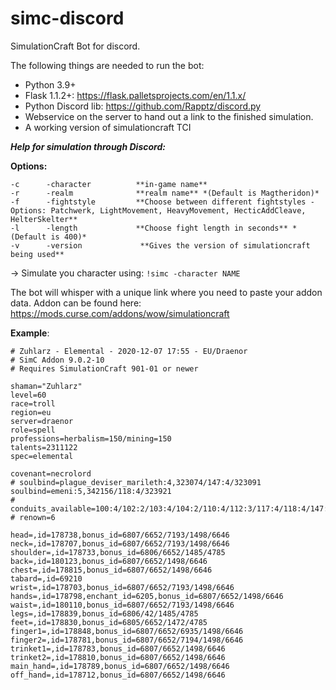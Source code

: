 # simc-discord
SimulationCraft Bot for discord.

The following things are needed to run the bot:
* Python 3.9+
* Flask 1.1.2+: https://flask.palletsprojects.com/en/1.1.x/
* Python Discord lib: https://github.com/Rapptz/discord.py
* Webservice on the server to hand out a link to the finished simulation.
* A working version of simulationcraft TCI


***Help for simulation through Discord:***

**Options:**
```
-c      -character          **in-game name**
-r      -realm              **realm name** *(Default is Magtheridon)*
-f      -fightstyle         **Choose between different fightstyles - Options: Patchwerk, LightMovement, HeavyMovement, HecticAddCleave, HelterSkelter**
-l      -length             **Choose fight length in seconds** *(Default is 400)*
-v      -version             **Gives the version of simulationcraft being used**
```

-> Simulate you character using:
`!simc -character NAME`

The bot will whisper with a unique link where you need to paste your addon data.
Addon can be found here: <https://mods.curse.com/addons/wow/simulationcraft>

__Example__:
```
# Zuhlarz - Elemental - 2020-12-07 17:55 - EU/Draenor
# SimC Addon 9.0.2-10
# Requires SimulationCraft 901-01 or newer

shaman="Zuhlarz"
level=60
race=troll
region=eu
server=draenor
role=spell
professions=herbalism=150/mining=150
talents=2311122
spec=elemental

covenant=necrolord
# soulbind=plague_deviser_marileth:4,323074/147:4/323091
soulbind=emeni:5,342156/118:4/323921
# conduits_available=100:4/102:2/103:4/104:2/110:4/112:3/117:4/118:4/147:4/95:3/97:4/93:1
# renown=6

head=,id=178738,bonus_id=6807/6652/7193/1498/6646
neck=,id=178707,bonus_id=6807/6652/7193/1498/6646
shoulder=,id=178733,bonus_id=6806/6652/1485/4785
back=,id=180123,bonus_id=6807/6652/1498/6646
chest=,id=178815,bonus_id=6807/6652/1498/6646
tabard=,id=69210
wrist=,id=178703,bonus_id=6807/6652/7193/1498/6646
hands=,id=178798,enchant_id=6205,bonus_id=6807/6652/1498/6646
waist=,id=180110,bonus_id=6807/6652/7193/1498/6646
legs=,id=178839,bonus_id=6806/42/1485/4785
feet=,id=178830,bonus_id=6805/6652/1472/4785
finger1=,id=178848,bonus_id=6807/6652/6935/1498/6646
finger2=,id=178781,bonus_id=6807/6652/7194/1498/6646
trinket1=,id=178783,bonus_id=6807/6652/1498/6646
trinket2=,id=178810,bonus_id=6807/6652/1498/6646
main_hand=,id=178789,bonus_id=6807/6652/1498/6646
off_hand=,id=178712,bonus_id=6807/6652/1498/6646
```
